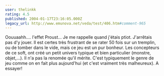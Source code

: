 ```yaml
---
user: thelinkk
rating: 4.5
published: 2004-01-17T23:16:05.000Z
legacy_url: http://www.emunova.net/veda/test/406.htm#comment-965
---
```

Oouuaahh.... l'effet Proust...
Je me rappelle quand j'étais ptiot. J'arrêtais pas d'y jouer. Il est certes très frustrant de se rater 50 fois sur un tremplin, ou de tomber dans le vide, mais ce jeu est un pur bonheur. Les concepteurs de ce soft, ont créé un petit univers typique et bien particulier (monstre, objet,...). Il n'a pas la renomée qu'il mérite. C'est typiquement le genre de jeu comme on en fait plus aujourd'hui (et c'est vraiment très malheureux). A essayer!